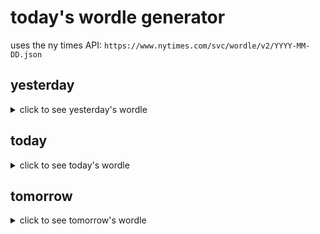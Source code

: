 # today's wordle generator

uses the ny times API: `https://www.nytimes.com/svc/wordle/v2/YYYY-MM-DD.json`

## yesterday

<details>
    <summary>click to see yesterday's wordle</summary>

    stood

</details>

## today

<details>
    <summary>click to see today's wordle</summary>

    dirge

</details>

## tomorrow

<details>
    <summary>click to see tomorrow's wordle</summary>

    inbox

</details>
